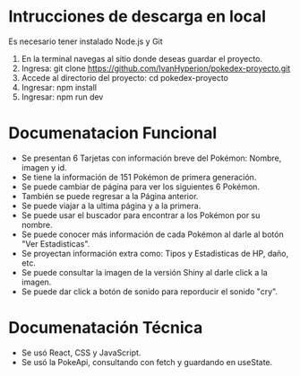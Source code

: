 # Intrucciones de descarga en local

Es necesario tener instalado Node.js y Git
1. En la terminal navegas al sitio donde deseas guardar el proyecto.
2. Ingresa: git clone https://github.com/IvanHyperion/pokedex-proyecto.git
3. Accede al directorio del proyecto: cd pokedex-proyecto
4. Ingresar: npm install
5. Ingresar: npm run dev

# Documenatacion Funcional

- Se presentan 6 Tarjetas con información breve del Pokémon: Nombre, imagen y id.
- Se tiene la información de 151 Pokémon de primera generación.
- Se puede cambiar de página para ver los siguientes 6 Pokémon.
- También se puede regresar a la Página anterior.
- Se puede viajar a la ultima página y a la primera.
- Se puede usar el buscador para encontrar a los Pokémon por su nombre.
- Se puede conocer más información de cada Pokémon al darle al botón "Ver Estadisticas".
- Se proyectan información extra como: Tipos y Estadisticas de HP, daño, etc.
- Se puede consultar la imagen de la versión Shiny al darle click a la imagen.
- Se puede dar click a botón de sonido para reporducir el sonido "cry".


# Documenatación Técnica

- Se usó React, CSS y JavaScript.
- Se usó la PokeApi, consultando con fetch y guardando en useState.
